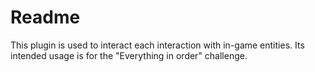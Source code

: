 # Readme
This plugin is used to interact each interaction with in-game entities. Its intended usage is for the "Everything in order" challenge.